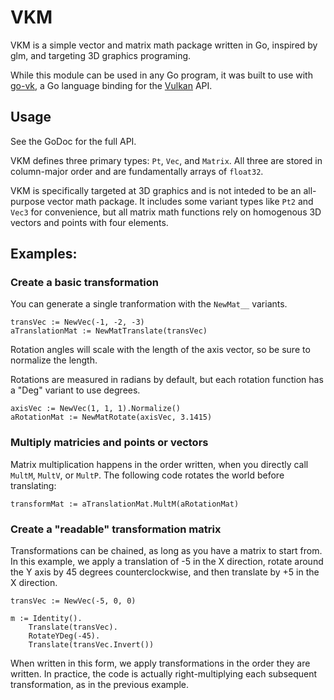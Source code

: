 # VKM

VKM is a simple vector and matrix math package written in Go, inspired by glm, and targeting 3D graphics programing.

While this module can be used in any Go program, it was built to use with [go-vk](https://github.com/bbredesen/go-vk), a Go language binding for the [Vulkan](https://khronos.org/vulkan/) API.

## Usage

See the GoDoc for the full API.

VKM defines three primary types: `Pt`, `Vec`, and `Matrix`. All three are stored in column-major order and are fundamentally arrays of `float32`.

VKM is specifically targeted at 3D graphics and is not inteded to be an all-purpose vector math package. It includes some variant types like `Pt2` and `Vec3` for convenience, but all matrix math functions rely on homogenous 3D vectors and points with four elements.

## Examples:

### Create a basic transformation
You can generate a single tranformation with the `NewMat__` variants.
```
transVec := NewVec(-1, -2, -3)
aTranslationMat := NewMatTranslate(transVec)
```

Rotation angles will scale with the length of the axis vector, so be sure to normalize the length.

Rotations are measured in radians by default, but each rotation function has a "Deg" variant to use degrees.
```
axisVec := NewVec(1, 1, 1).Normalize()
aRotationMat := NewMatRotate(axisVec, 3.1415)
```

### Multiply matricies and points or vectors

Matrix multiplication happens in the order written, when you directly call `MultM`, `MultV`, or `MultP`. The following code rotates the world before translating:
```
transformMat := aTranslationMat.MultM(aRotationMat)
```

### Create a "readable" transformation matrix
Transformations can be chained, as long as you have a matrix to start from. In this example, we apply a translation of -5 in the X direction, rotate around the Y axis by 45 degrees counterclockwise, and then translate by +5 in the X direction.
```
transVec := NewVec(-5, 0, 0)

m := Identity().
    Translate(transVec).
    RotateYDeg(-45).
    Translate(transVec.Invert())
```
When written in this form, we apply transformations in the order they are written. In practice, the code is actually right-multiplying each subsequent transformation, as in the previous example.
